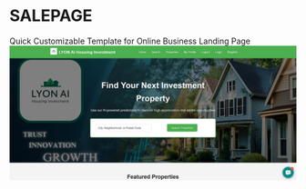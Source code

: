 # SALEPAGE
Quick Customizable Template for Online Business Landing Page
![Template Preview](https://github.com/ndmh99/lyonplatform/blob/main/img/mainpage%20sample.png)
